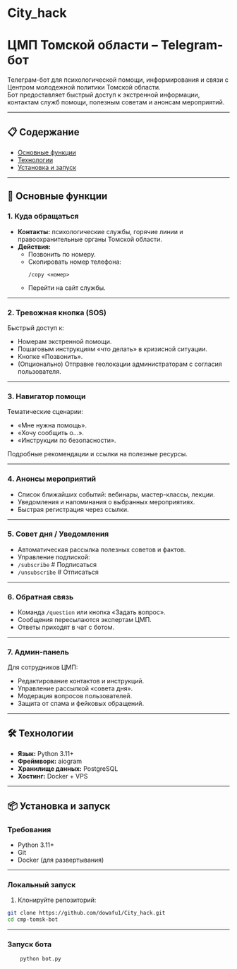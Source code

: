 # City_hack
# **ЦМП Томской области – Telegram-бот**

Телеграм-бот для психологической помощи, информирования и связи с Центром молодежной политики Томской области.  
Бот предоставляет быстрый доступ к экстренной информации, контактам служб помощи, полезным советам и анонсам мероприятий.

---

## 📋 Содержание
- [Основные функции](#-основные-функции)
- [Технологии](#-технологии)
- [Установка и запуск](#-установка-и-запуск)

---

## 🚀 Основные функции

### **1. Куда обращаться**
- **Контакты:** психологические службы, горячие линии и правоохранительные органы Томской области.  
- **Действия:**
  - Позвонить по номеру.
  - Скопировать номер телефона:  
    ```
    /copy <номер>
    ```
  - Перейти на сайт службы.

---

### **2. Тревожная кнопка (SOS)**
Быстрый доступ к:
- Номерам экстренной помощи.
- Пошаговым инструкциям «что делать» в кризисной ситуации.
- Кнопке «Позвонить».
- (Опционально) Отправке геолокации администраторам с согласия пользователя.

---

### **3. Навигатор помощи**
Тематические сценарии:
- «Мне нужна помощь».
- «Хочу сообщить о…».
- «Инструкции по безопасности».

Подробные рекомендации и ссылки на полезные ресурсы.

---

### **4. Анонсы мероприятий**
- Список ближайших событий: вебинары, мастер-классы, лекции.
- Уведомления и напоминания о выбранных мероприятиях.
- Быстрая регистрация через ссылки.

---

### **5. Совет дня / Уведомления**
- Автоматическая рассылка полезных советов и фактов.
- Управление подпиской:
- `/subscribe` # Подписаться 
- `/unsubscribe` # Отписаться

---

### **6. Обратная связь**
- Команда `/question` или кнопка «Задать вопрос».
- Сообщения пересылаются экспертам ЦМП.
- Ответы приходят в чат с ботом.

---

### **7. Админ-панель**
Для сотрудников ЦМП:
- Редактирование контактов и инструкций.
- Управление рассылкой «совета дня».
- Модерация вопросов пользователей.
- Защита от спама и фейковых обращений.

---

## 🛠 Технологии
- **Язык:** Python 3.11+
- **Фреймворк:** aiogram
- **Хранилище данных:** PostgreSQL
- **Хостинг:** Docker + VPS 

---

## 📦 Установка и запуск

### **Требования**
- Python 3.11+
- Git
- Docker (для развертывания)

---

### **Локальный запуск**
1. Клонируйте репозиторий:
 ```bash
 git clone https://github.com/dowafu1/City_hack.git
 cd cmp-tomsk-bot 
 ```

---

### **Запуск бота**
```bash
    python bot.py
```
